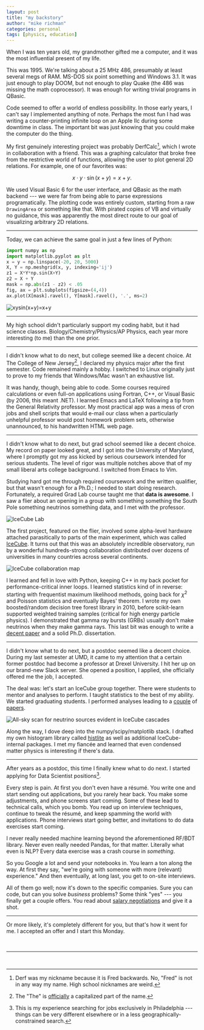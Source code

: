 ```yaml
---
layout: post
title: "my backstory"
author: "mike richman"
categories: personal
tags: [physics, education]
---
```


When I was ten years old, my grandmother gifted me a computer, and it was the
most influential present of my life.

This was 1995.  We're talking about a 25 MHz 486, presumably at least several
megs of RAM.  MS-DOS six point something and Windows 3.1.  It was just enough
to play DOOM, but not enough to play Quake (the 486 was missing the math
coprocessor).  It was enough for writing trivial programs in QBasic.

Code seemed to offer a world of endless possibility.  In those early years, I
can't say I implemented anything of note.  Perhaps the most fun I had was
writing a counter-printing infinite loop on an Apple IIc during some downtime
in class.  The important bit was just knowing that you could make the computer
do the thing.

My first genuinely interesting project was probably DerfCalc[^b], which I wrote
in collaboration with a friend.  This was a graphing calculator that broke free
from the restrictive world of functions, allowing the user to plot general 2D
relations.  For example, one of our favorites was: 

$$x\cdot y\cdot\sin(x+y) = x+y.$$

We used Visual Basic 6 for the user interface, and QBasic as the math
backend --- we were far from being able to parse expressions programatically.
The plotting code was entirely custom, starting from a raw `DrawingArea` or
something like that.  With pirated copies of VB and virtually no guidance, this
was apparently the most direct route to our goal of visualizing arbitrary
2D relations.

---

Today, we can achieve the same goal in just a few lines of Python:

```python
import numpy as np
import matplotlib.pyplot as plt
x = y = np.linspace(-20, 20, 5000)
X, Y = np.meshgrid(x, y, indexing='ij')
z1 = X*Y*np.sin(X+Y)
z2 = X + Y
mask = np.abs(z1 - z2) < .05
fig, ax = plt.subplots(figsize=(4,4))
ax.plot(X[mask].ravel(), Y[mask].ravel(), '.', ms=2)
```
![x*y*sin(x+y)=x+y](</assets/img/blog/2020-01-25/relationplot.png> "x*y*sin(x+y)=x+y")

---

My high school didn't particularly support my coding habit, but it had science
classes.  Biology/Chemistry/Physics/AP Physics, each year more interesting (to
me) than the one prior.

---

I didn't know what to do next, but college seemed like a decent choice.  At The
College of New Jersey[^c], I declared my physics major after the first
semester.  Code remained mainly a hobby.  I switched to Linux originally just
to prove to my friends that Windows/Mac wasn't an exhaustive list.

It was handy, though, being able to code.  Some courses required calculations
or even full-on applications using Fortran, C++, or Visual Basic (by 2006, this
meant .NET).  I learned Emacs and LaTeX following a tip from the General
Relativity professor.  My most practical app was a mess of cron jobs and shell
scripts that would e-mail our class when a particularly unhelpful professor
would post homework problem sets, otherwise unannounced, to his handwritten
HTML web page.

---

I didn't know what to do next, but grad school seemed like a decent choice.  My
record on paper looked great, and I got into the University of Maryland, where
I promptly got my ass kicked by serious coursework intended for serious
students.  The level of rigor was multiple notches above that of my small
liberal arts college background.  I switched from Emacs to Vim.

Studying hard got me through required coursework and the written qualifier, but
that wasn't enough for a Ph.D.; I needed to start doing research.  Fortunately,
a required Grad Lab course taught me that **data is awesome**.  I saw a flier
about an opening in a group with something something the South Pole something
neutrinos something data, and I met with the professor.

![IceCube Lab](</assets/img/blog/2020-01-25/30-July-aurora-over-ICL-16_9-115662.jpg> "IceCube Lab.")

The first project, featured on the flier, involved some alpha-level hardware
attached parasitically to parts of the main experiment, which was called
[IceCube](icecube.wisc.edu/).  It turns out that this was an absolutely
incredible observatory, run by a wonderful hundreds-strong collaboration
distributed over dozens of universities in many countries across several
continents.

![IceCube collaboration map](</assets/img/blog/2020-01-25/CollaborationMap_Oct2019.jpg> "IceCube collaboration map.")

I learned and fell in love with Python, keeping C++ in my back pocket for
performance-critical inner loops.  I learned statistics kind of in reverse:
starting with frequentist maximum likelihood methods, going back for $\chi^2$
and Poisson statistics and eventually Bayes' theorem.  I wrote my own
boosted/random decision tree forest library in 2010, before scikit-learn
supported weighted training samples (critical for high energy particle
physics).  I demonstrated that gamma ray bursts (GRBs) usually don't make
neutrinos when they make gamma rays.  This last bit was enough to write a
[decent paper](https://arxiv.org/abs/1412.6510) and a solid Ph.D.
dissertation.

---

I didn't know what to do next, but a postdoc seemed like a decent choice.
During my last semester at UMD, it came to my attention that a certain former
postdoc had become a professor at Drexel University.  I hit her up on our
brand-new Slack server.  She opened a position, I applied, she officially
offered me the job, I accepted.

The deal was: let's start an IceCube group together.  There were students to
mentor and analyses to perform.  I taught statistics to the best of my ability.
We started graduating students.  I performed analyses leading to a
[couple](https://arxiv.org/abs/1705.02383) of
[papers](https://arxiv.org/abs/1907.06714).

![All-sky scan for neutrino sources evident in IceCube cascades](</assets/img/blog/2020-01-25/skymap_mlog10p.png> "All-sky scan for neutrino sources evident in IceCube cascades")

Along the way, I dove deep into
the numpy/scipy/matplotlib stack.  I drafted my own histogram library called
[histlite](histlite.readthedocs.io/) as well as additional IceCube-internal
packages.  I met my fiancée and learned that even condensed matter physics is
interesting if there's data.

---

After years as a postdoc, this time I finally knew what to do next.  I started
applying for Data Scientist positions[^d].

Every step is pain.  At first you don't even have a résumé.  You write one and
start sending out applications, but you rarely hear back.  You make some
adjustments, and phone screens start coming.  Some of these lead to technical
calls, which you bomb.  You read up on interview techniques, continue to tweak
the résumé, and keep spamming the world with applications.  Phone interviews
start going better, and invitations to do data exercises start coming.

I never really needed machine learning beyond the aforementioned RF/BDT
library.  Never even really needed Pandas, for that matter.  Literally what
even is NLP?  Every data exercise was a crash course in *something*.

So you Google a lot and send your notebooks in.  You learn a ton along the way.
At first they say, "we're going with someone with more (relevant) experience."
And then eventually, at long last, you get to on-site interviews.

All of them go well; now it's down to the specific companies.  Sure you can
code, but can you solve *business* problems?  Some think "yes" --- you finally
get a couple offers.  You read about [salary
negotiations](https://www.kalzumeus.com/2012/01/23/salary-negotiation/) and
give it a shot.

---

Or more likely, it's completely different for you, but that's how it went for
me.  I accepted an offer and I start this Monday.


<br/>

---

<br/>

[^b]: Derf was my nickname because it is Fred backwards.  No, "Fred" is not in any way my name.  High school nicknames are weird.

[^c]: The "The" is [officially](https://tcnj.edu/) a capitalized part of the name.

[^d]: This is my experience searching for jobs exclusively in Philadelphia --- things can be very different elsewhere or in a less geographically-constrained search.
